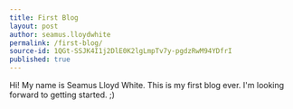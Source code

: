 ```yaml
---
title: First Blog
layout: post
author: seamus.lloydwhite
permalink: /first-blog/
source-id: 1QGt-SSJK4I1j2DlE0K2lgLmpTv7y-pgdzRwM94YDfrI
published: true
---
```

Hi! My name is Seamus Lloyd White. This is my first blog ever. I'm looking forward to getting started.  ;)

